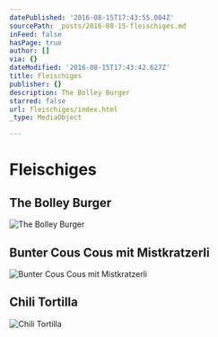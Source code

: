 ```yaml
---
datePublished: '2016-08-15T17:43:55.004Z'
sourcePath: _posts/2016-08-15-fleischiges.md
inFeed: false
hasPage: true
author: []
via: {}
dateModified: '2016-08-15T17:43:42.627Z'
title: Fleischiges
publisher: {}
description: The Bolley Burger
starred: false
url: fleischiges/index.html
_type: MediaObject

---
```

# Fleischiges

## The Bolley Burger
![The Bolley Burger](https://the-grid-user-content.s3-us-west-2.amazonaws.com/e1ce3903-8222-45bf-a275-b85f633f7b89.jpg)

## Bunter Cous Cous mit Mistkratzerli
![Bunter Cous Cous mit Mistkratzerli](https://the-grid-user-content.s3-us-west-2.amazonaws.com/f94e0387-7059-417c-ab48-51ce6fcd1a01.jpg)

## Chili Tortilla
![Chili Tortilla](https://the-grid-user-content.s3-us-west-2.amazonaws.com/21292a7a-3b51-4de1-955c-4b4ed9153351.jpg)